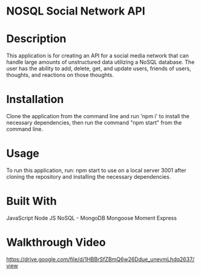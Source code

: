 # NOSQL Social Network API

# Description

This application is for creating an API for a social media network that can handle large amounts of unstructured data utilizing a NoSQL database. The user has the ability to add, delete, get, and update users, friends of users, thoughts, and reactions on those thoughts.

# Installation

Clone the application from the command line and run 'npm i' to install the necessary dependencies, then run the command "npm start" from the command line.

# Usage

To run this application, run: npm start to use on a local server 3001 after cloning the repository and installing the necessary dependencies.

# Built With

JavaScript
Node JS
NoSQL - MongoDB
Mongoose
Moment
Express

# Walkthrough Video 
https://drive.google.com/file/d/1HBBrSfZBmQ6w26Ddue_unevmLhdq2637/view
